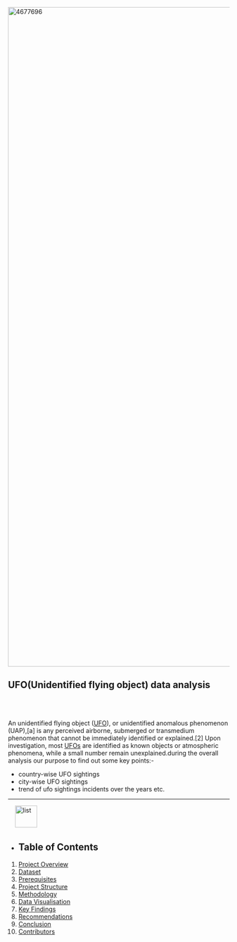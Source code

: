  <div align= "start">
  
  <a href="https://ibb.co/Fq4W93qb"><img src="https://i.ibb.co/84gBJs4D/4677696.jpg" width = '1500' alt="4677696" border="0"></a>

 <div/>


## UFO(Unidentified flying object) data analysis


<br></br>

An unidentified flying object ([UFO](https://en.wikipedia.org/wiki/Unidentified_flying_object)), or unidentified anomalous phenomenon (UAP),[a] is any perceived airborne, submerged or transmedium phenomenon that cannot be immediately identified or explained.[2] Upon investigation, most [UFOs](https://en.wikipedia.org/wiki/Unidentified_flying_object) are identified as known objects or atmospheric phenomena, while a small number remain unexplained.during the overall analysis our purpose to find out some key points:-

 * country-wise UFO sightings
 * city-wise UFO sightings
 * trend of ufo sightings incidents over the years etc.


***

 <div align= "start">
  
  &nbsp; &nbsp; <a href="https://imgbb.com/"><img src="https://i.ibb.co/Ksw7GWz/list.png" width="50" alt="list" border="0"></a> <div/>

  <div align= "start">
  
- ## **Table of Contents**
1. [Project Overview](#project-overview)
2. [Dataset](#dataset)
3. [Prerequisites](#Prerequisites)
4. [Project Structure](#Project-Structure)
5. [Methodology](#Methodlogy)
6. [Data Visualisation](#Data-Visualisation)
7. [Key Findings](#KeyFindings)
8. [Recommendations](#Recommendations)
9. [Conclusion](#Conclusion)
10. [Contributors](#Contributors)

 <div/>
